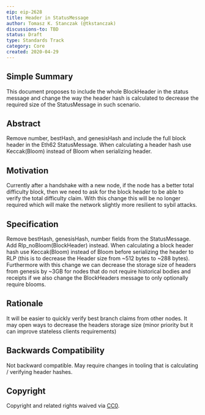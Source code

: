 ```yaml
---
eip: eip-2628
title: Header in StatusMessage
author: Tomasz K. Stanczak (@tkstanczak)
discussions-to: TBD
status: Draft
type: Standards Track
category: Core
created: 2020-04-29
---
```


## Simple Summary

This document proposes to include the whole BlockHeader in the status message and change the way the header hash is calculated to decrease the required size of the StatusMessage in such scenario.

## Abstract

Remove number, bestHash, and genesisHash and include the full block header in the Eth62 StatusMessage. When calculating a header hash use Keccak(Bloom) instead of Bloom when serializing header.

## Motivation

Currently after a handshake with a new node, if the node has a better total difficulty block, then we need to ask for the block header to be able to verify the total difficulty claim.
With this change this will be no longer required which will make the network slightly more resilient to sybil attacks.

## Specification

Remove bestHash, genesisHash, number fields from the StatusMessage. Add Rlp_noBloom(BlockHeader) instead.
When calculating a block header hash use Keccak(Bloom) instead of Bloom before serializing the header to RLP (this is to decrease the Header size from ~512 bytes to ~288 bytes).
Furthermore with this change we can decrease the storage size of headers from genesis by ~3GB for nodes that do not require historical bodies and receipts if we also change the BlockHeaders message to only optionally require blooms.

## Rationale

It will be easier to quickly verify best branch claims from other nodes.
It may open ways to decrease the headers storage size (minor priority but it can improve stateless clients requirements)

## Backwards Compatibility

Not backward compatible. May require changes in tooling that is calculating / verifying header hashes.

## Copyright
Copyright and related rights waived via [CC0](https://creativecommons.org/publicdomain/zero/1.0/).
